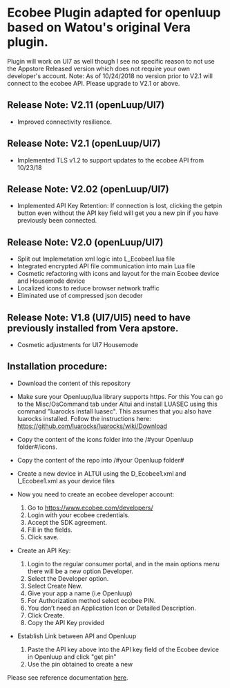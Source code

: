 # Ecobee Plugin adapted for openluup based on Watou's original Vera plugin.

Plugin will work on UI7 as well though I see no specific reason to not use the Appstore Released version which does not require your own developer's account. 
Note: As of 10/24/2018 no version prior to V2.1 will connect to the ecobee API. Please upgrade to V2.1 or above.

## Release Note: V2.11 (openLuup/UI7)

 - Improved connectivity resilience.

## Release Note: V2.1 (openLuup/UI7)

 - Implemented TLS v1.2 to support updates to the ecobee API from 10/23/18

## Release Note: V2.02 (openLuup/UI7)

 - Implemented API Key Retention: If connection is lost, clicking the getpin button even without the API key field will get you a new pin if you have previously been connected.

## Release Note: V2.0 (openLuup/UI7)

 - Split out Implemetation xml logic into L_Ecobee1.lua file
 - Integrated encrypted API file communication into main Lua file
 - Cosmetic refactoring with icons and layout for the main Ecobee device and Housemode device
 - Localized icons to reduce browser network traffic
 - Eliminated use of compressed json decoder
 
## Release Note: V1.8 (UI7/UI5) need to have previously installed from Vera apstore.

 - Cosmetic adjustments for UI7 Housemode

## Installation procedure:

- Download the content of this repository

- Make sure your Openluup/lua library supports https. For this You can go to the Misc/OsCommand tab under Altui and install LUASEC using this command "luarocks install luasec". This assumes that you also have luarocks installed. Follow the instructions here: https://github.com/luarocks/luarocks/wiki/Download

- Copy the content of the icons folder into the /#your Openluup folder#/icons.

- Copy the content of the repo into /#your Openluup folder#

- Create a new device in ALTUI using the D_Ecobee1.xml and I_Ecobee1.xml as your device files

- Now you need to create an ecobee developer account:
  1. Go to https://www.ecobee.com/developers/
  2. Login with your ecobee credentials.
  3. Accept the SDK agreement.
  4. Fill in the fields.
  5. Click save.
- Create an API Key:
  1. Login to the regular consumer portal, and in the main options menu there will be a new option Developer.
  2. Select the Developer option.
  3. Select Create New.
  4. Give your app a name (i.e Openluup)
  5. For Authorization method select ecobee PIN.
  6. You don’t need an Application Icon or Detailed Description.
  7. Click Create.
  8. Copy the API Key provided

- Establish Link between API and Openluup
  1. Paste the API key above into the API key field of the Ecobee device in Openluup and click "get pin"
  2. Use the pin obtained to create a new 
 

Please see reference documentation <a href="http://watou.github.io/vera-ecobee/">here</a>.
